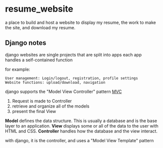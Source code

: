 # resume_website
a place to build and host a website to display my resume, the work to make the site, and download my resume.


## Django notes 

django websites are single projects that are split into apps
each app handles a self-contained function

for example:
    
    User management: Login/logout, registration, profile settings
    Website functions: upload/download, navigation

django supports the "Model View Controller" pattern [MVC](https://realpython.com/the-model-view-controller-mvc-paradigm-summarized-with-legos/)

1. Request is made to Controller
2. retrieve and organize all of the models 
3. present the final View


**Model** defines the data structure. This is usually a database and is the base layer to an application.
**View** displays some or all of the data to the user with HTML and CSS.
**Controller** handles how the database and the view interact.

with django, it is the controller, and uses a "Model View Template" pattern
